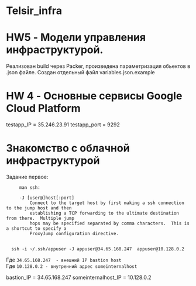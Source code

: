 # Telsir_infra

# HW5 - Модели управления инфраструктурой.

Реализован build через Packer, произведена параметризация обьектов в .json файле. Создан отдельный файл variables.json.example

# HW 4 - Основные сервисы Google Cloud Platform 

testapp_IP = 35.246.23.91
testapp_port = 9292


# Знакомство с облачной инфраструктурой
Задание первое: 

         man ssh:
         
         -J [user@]host[:port]
             Connect to the target host by first making a ssh connection to the jump host and then
             establishing a TCP forwarding to the ultimate destination from there.  Multiple jump
             hops may be specified separated by comma characters.  This is a shortcut to specify a
             ProxyJump configuration directive.


      ssh -i ~/.ssh/appuser -J appuser@34.65.168.247  appuser@10.128.0.2
      
      
Где `34.65.168.247  - внешний IP bastion host` \
Где `10.128.0.2 - внутренний адрес someinternalhost`       

bastion_IP = 34.65.168.247 
someinternalhost_IP = 10.128.0.2
